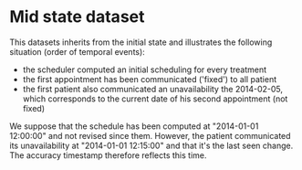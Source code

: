 # Mid state dataset

This datasets inherits from the initial state and illustrates the following
situation (order of temporal events):

* the scheduler computed an initial scheduling for every treatment
* the first appointment has been communicated ('fixed') to all patient
* the first patient also communicated an unavailability the 2014-02-05, which
  corresponds to the current date of his second appointment (not fixed)

We suppose that the schedule has been computed at "2014-01-01 12:00:00" and not
revised since them. However, the patient communicated its unavailability at
"2014-01-01 12:15:00" and that it's the last seen change. The accuracy
timestamp therefore reflects this time.
